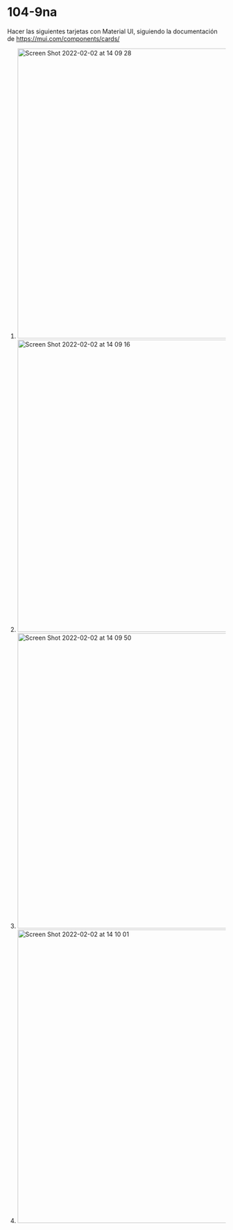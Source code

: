 # 104-9na

Hacer las siguientes tarjetas con Material UI, siguiendo la documentación de https://mui.com/components/cards/ 

1) <img width="668" alt="Screen Shot 2022-02-02 at 14 09 28" src="https://user-images.githubusercontent.com/36973939/152205721-6677ca0c-a7ec-45b2-a8ce-e804f77eb6d4.png">

2) <img width="673" alt="Screen Shot 2022-02-02 at 14 09 16" src="https://user-images.githubusercontent.com/36973939/152205746-ca694471-a38b-49df-a6bd-ac01d5d37c37.png">

3) <img width="680" alt="Screen Shot 2022-02-02 at 14 09 50" src="https://user-images.githubusercontent.com/36973939/152205782-1cd2cf7f-2194-4056-9dbf-2ac5f60566f0.png">

4) <img width="676" alt="Screen Shot 2022-02-02 at 14 10 01" src="https://user-images.githubusercontent.com/36973939/152205854-17d05a37-8143-40ff-a5b8-74ff51e30f7e.png">
